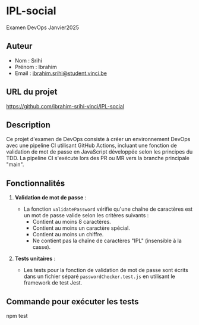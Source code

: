 # IPL-social

Examen DevOps Janvier2025

## Auteur

- Nom : Srihi
- Prénom : Ibrahim
- Email : ibrahim.srihi@student.vinci.be

## URL du projet

https://github.com/ibrahim-srihi-vinci/IPL-social

## Description

Ce projet d'examen de DevOps consiste à créer un environnement DevOps avec une pipeline CI utilisant GitHub Actions, incluant une fonction de validation de mot de passe en JavaScript développée selon les principes du TDD. La pipeline CI s'exécute lors des PR ou MR vers la branche principale "main".

## Fonctionnalités

1. **Validation de mot de passe** :

   - La fonction `validatePassword` vérifie qu'une chaîne de caractères est un mot de passe valide selon les critères suivants :
     - Contient au moins 8 caractères.
     - Contient au moins un caractère spécial.
     - Contient au moins un chiffre.
     - Ne contient pas la chaîne de caractères "IPL" (insensible à la casse).

2. **Tests unitaires** :
   - Les tests pour la fonction de validation de mot de passe sont écrits dans un fichier séparé `passwordChecker.test.js` en utilisant le framework de test Jest.

## Commande pour exécuter les tests

npm test
